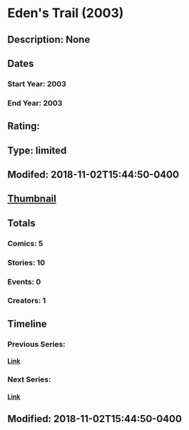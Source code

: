 # Eden's Trail (2003)
## Description: None
## Dates
### Start Year: 2003
### End Year: 2003
## Rating: 
## Type: limited
## Modifed: 2018-11-02T15:44:50-0400
## [Thumbnail](http://i.annihil.us/u/prod/marvel/i/mg/c/c0/5bdca928b19e8.jpg)
## Totals
### Comics: 5
### Stories: 10
### Events: 0
### Creators: 1
## Timeline
### Previous Series: 
#### [Link]()
### Next Series: 
#### [Link]()
## Modified: 2018-11-02T15:44:50-0400